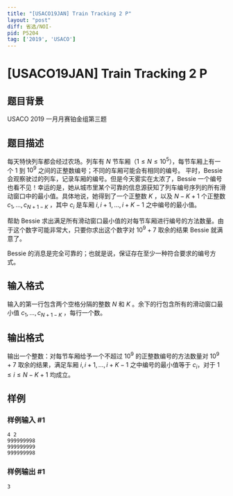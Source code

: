 ```yaml
---
title: "[USACO19JAN] Train Tracking 2 P"
layout: "post"
diff: 省选/NOI-
pid: P5204
tag: ['2019', 'USACO']
---
```

# [USACO19JAN] Train Tracking 2 P
## 题目背景

USACO 2019 一月月赛铂金组第三题
## 题目描述

每天特快列车都会经过农场。列车有 $N$ 节车厢（$1 \le N \le 10^5$），每节车厢上有一个 $1$ 到 $10^9$ 之间的正整数编号；不同的车厢可能会有相同的编号。
平时，Bessie 会观察驶过的列车，记录车厢的编号。但是今天雾实在太浓了，Bessie 一个编号也看不见！幸运的是，她从城市里某个可靠的信息源获知了列车编号序列的所有滑动窗口中的最小值。具体地说，她得到了一个正整数 $K$ ，以及 $N-K+1$ 个正整数 $c_1,…,c_{N+1-K}$ ，其中 $c_i$ 是车厢 $i,i+1,…,i+K-1$ 之中编号的最小值。

帮助 Bessie 求出满足所有滑动窗口最小值的对每节车厢进行编号的方法数量。由于这个数字可能非常大，只要你求出这个数字对 $10^9+7$ 取余的结果 Bessie 就满意了。

Bessie 的消息是完全可靠的；也就是说，保证存在至少一种符合要求的编号方式。

## 输入格式

输入的第一行包含两个空格分隔的整数 $N$ 和 $K$ 。余下的行包含所有的滑动窗口最小值 $c_1,…,c_{N+1-K}$ ，每行一个数。

## 输出格式

输出一个整数：对每节车厢给予一个不超过 $10^9$ 的正整数编号的方法数量对 $10^9+7$ 取余的结果，满足车厢 $i,i+1,…,i+K-1$ 之中编号的最小值等于 $c_i$，对于 $1 \le i \le N - K+1$ 均成立。

## 样例

### 样例输入 #1
```
4 2
999999998
999999999
999999998
```
### 样例输出 #1
```
3
```
